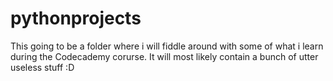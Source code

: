 # pythonprojects
This going to be a folder where i will fiddle around with some of what i learn during the Codecademy corurse. It will most likely contain a bunch of utter useless stuff :D

